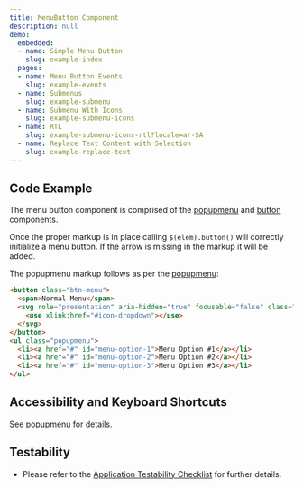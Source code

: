 ```yaml
---
title: MenuButton Component
description: null
demo:
  embedded:
  - name: Simple Menu Button
    slug: example-index
  pages:
  - name: Menu Button Events
    slug: example-events
  - name: Submenus
    slug: example-submenu
  - name: Submenu With Icons
    slug: example-submenu-icons
  - name: RTL
    slug: example-submenu-icons-rtl?locale=ar-SA
  - name: Replace Text Content with Selection
    slug: example-replace-text
---
```


## Code Example

The menu button component is comprised of the [popupmenu]( ./popupmenu) and [button]( ./popupmenu) components.

Once the proper markup is in place calling `$(elem).button()` will correctly initialize a menu button.
If the arrow is missing in the markup it will be added.

The popupmenu markup follows as per the [popupmenu]( ./popupmenu):

```html
<button class="btn-menu">
  <span>Normal Menu</span>
  <svg role="presentation" aria-hidden="true" focusable="false" class="icon icon-dropdown">
    <use xlink:href="#icon-dropdown"></use>
  </svg>
</button>
<ul class="popupmenu">
  <li><a href="#" id="menu-option-1">Menu Option #1</a></li>
  <li><a href="#" id="menu-option-2">Menu Option #2</a></li>
  <li><a href="#" id="menu-option-3">Menu Option #3</a></li>
</ul>
```

## Accessibility and Keyboard Shortcuts

See [popupmenu]( ./popupmenu) for details.

## Testability

- Please refer to the [Application Testability Checklist](https://design.infor.com/resources/application-testability-checklist) for further details.

